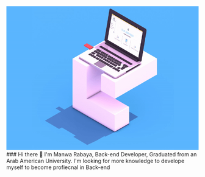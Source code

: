 <img src="/move.gif" alt="a day of manwa"/>
### Hi there 👋
I'm Manwa Rabaya, Back-end Developer, Graduated from an Arab American University. I'm looking for more knowledge to develope myself to become profiecnal in Back-end
<!--
**manwa1997/manwa1997** is a ✨ _special_ ✨ repository because its `README.md` (this file) appears on your GitHub profile.

Here are some ideas to get you started:



- 👯 I’m looking to collaborate on ...
- 🤔 I’m looking for help with ...
- 

- 
-
-->
- 🔭 I’m currently working in Kiitos-Technologies.
- 🌱 I’m currently learning Node.js, Sequalize.js and Typescript.
- 💬 Ask me about Anything
- 📫 How to reach me: [Linkedin] (www.linkedin.com/in/manwa-rabaya)
- 😄 Pronouns: she/her

